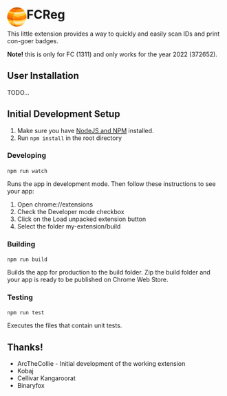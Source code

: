 # <img src="public/icons/icon_48.png" width="45" align="left"> FCReg

This little extension provides a way to quickly and easily scan IDs and print con-goer badges.

**Note!** this is only for FC (1311) and only works for the year 2022 (372652).

## User Installation

TODO...

## Initial Development Setup

1. Make sure you have [NodeJS and NPM](https://nodejs.org/en/) installed.
1. Run `npm install` in the root directory

### Developing

`npm run watch`

Runs the app in development mode.
Then follow these instructions to see your app:

1. Open chrome://extensions
1. Check the Developer mode checkbox
1. Click on the Load unpacked extension button
1. Select the folder my-extension/build

### Building

`npm run build`

Builds the app for production to the build folder.
Zip the build folder and your app is ready to be published on Chrome Web Store.

### Testing

`npm run test`

Executes the files that contain unit tests.

## Thanks!

* ArcTheCollie - Initial development of the working extension
* Kobaj
* Cellivar Kangaroorat
* Binaryfox
